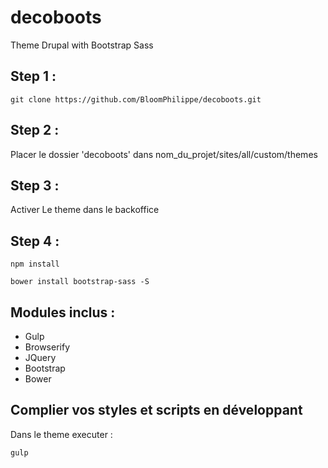 # decoboots
Theme Drupal with Bootstrap Sass

## Step 1 :

```
git clone https://github.com/BloomPhilippe/decoboots.git
```

## Step 2 :

Placer le dossier 'decoboots' dans nom_du_projet/sites/all/custom/themes

## Step 3 :

Activer Le theme dans le backoffice

## Step 4 :

```
npm install
```

```
bower install bootstrap-sass -S
```

Modules inclus :
----------------

- Gulp
- Browserify
- JQuery
- Bootstrap
- Bower

## Complier vos styles et scripts en développant

Dans le theme executer :

```
gulp
```
